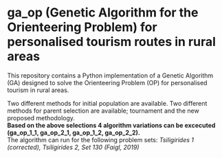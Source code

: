 # ga_op (Genetic Algorithm for the Orienteering Problem) for personalised tourism routes in rural areas

This repository contains a Python implementation of a Genetic Algorithm (GA) designed to solve the Orienteering Problem (OP) for personalised tourism in rural areas. <br>

Two different methods for initial population are available. 
Two different methods for parent selection are available; tournament and the new proposed methodology. <br>
<strong>Based on the above selections 4 algorithm variations can be excecuted (ga_op_1_1, ga_op_2_1, ga_op_1_2, ga_op_2_2). </strong><br>
The algorithm can run for the following problem sets: <i>Tsiligirides 1 (corrected), Tsiligirides 2, Set 130 (Faigl, 2019)<i>
